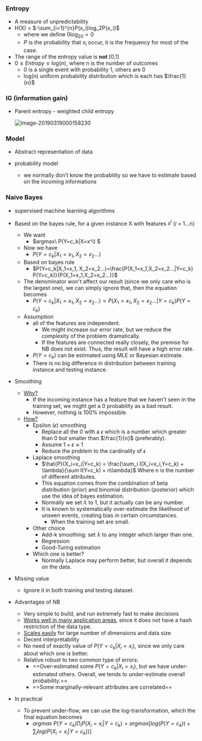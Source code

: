 ### Entropy

- A measure of unpredictability
- H(X) = $-\sum_{i=1}^{n}P(x_i)log_2P(x_i)$
  - where we define $0\log_20=0$
  - $P$ is the probability that $x_i$ occur, it is the frequency for most of the case.
- The range of the entropy value is **not** [0,1]
- $0 \leq Entropy \leq log(n)$, where n is the number of outcomes
  - 0 is a single event with probability 1, others are 0
  - log(n) uniform probability distribution which is each has $\frac{1}{n}$ 



### IG (information gain)

- Parent entropy - weighted child entropy

  ![image-20190319000158230](assets/image-20190319000158230.png)



### Model

- Abstract representation of data

- probability model
  - we normally don’t know the probability so we have to estimate based on the incoming informations



### Naive Bayes 

- supervised machine learning algorithms
- Based on the bayes rule, for a given instance X with features $x^i$ ($i$ = 1…n)
  - We want
    -  $argmax\ P(Y=c_k|X=x^i) $ 
  - Now we have
    -  $P(Y=c_k|X_1=x_1, X_2=x_2…)$ 
  - Based on bayes rule
    -  $P(Y=c_k|X_1=x_1, X_2=x_2…)=\frac{P(X_1=x_1,X_2=x_2…|Y=c_k) P(Y=c_k)}{P(X_1=x_1,X_2=x_2…)}$ 
  - The denominator won't affect our result (since we only care who is the largest one), we can simply ignore that, then the equation becomes
    - $P(Y=c_k|X_1=x_1, X_2=x_2…) \propto P(X_1=x_1,X_2=x_2…|Y=c_k) P(Y=c_k)$ 
  - Assumption 
    - all of the features are independent. 
      - We might increase our error rate, but we reduce the complexity of the problem dramatically.
      - If the features are connected really closely, the premise for NB does not exist. Thus, the result will have a high error rate.
    - $P(Y=c_k)$ can be estimated using MLE or Bayesian estimate.
    - There is no big difference in distribution between training instance and testing instance.

- Smoothing
  - <u>Why?</u>
    - If the incoming instance has a feature that we haven't seen in the training set, we might get a 0 probability as a bad result.
    - However, nothing is 100% impossible.
  - <u>How?</u> 
    - Epsilon ($\epsilon$) smoothing
      - Replace all the 0 with a $\epsilon$ which is a number which greater than 0 but smaller than $\frac{1}{n}$ (preferably).
      - Assume $1+\epsilon \approx 1$
      - Reduce the problem to the cardinality of $\epsilon$ 
    - Laplace smoothing
      - $\hat{P}(X_i=x_i|Y=c_k) = \frac{\sum_i I(X_i=x_i,Y=c_k) + \lambda}{\sum I(Y=c_k) + n\lambda}$ Where n is the number of different attributes.
      - This equation comes from the combination of beta distribution (prior) and binomial distribution (posterior) which use the idea of bayes estimation.
      - Normally we set $\lambda$ to 1, but it actually can be any number.
      - It is known to systematically over-estimate the likelihood of unseen events, creating bias in certain circumstances.
        - When the training set are small.
    - Other choice
      - Add-k smoothing: set $\lambda$ to any integer which larger than one.
      - Regression
      - Good-Turing estimation
    - Which one is better?
      - Normally Laplace may perform better, but overall it depends on the data.
- Missing value
  - Ignore it in both training and testing dataset.
- Advantages of NB
  - Very simple to build, and run extremely fast to make decisions
  - <u>Works well in many application areas</u>, since it does not have a hash restriction of the data type.
  - <u>Scales easily</u> for large number of dimensions and data size
  - Decent interpretability
  - No need of exactly value of $P(Y=c_k|X_i=x_i)$, since we only care about which one is better.
  - Relative robust to two common type of errors:
    - ==Over-estimated some $P(Y=c_k|X_i=x_i)$, but we have under-estimated others. Overall, we tends to under-estimate overall probability.==
    - ==Some marginally-relevant attributes are correlated==
- In practical
  - To prevent under-flow, we can use the log-transformation, which the final equation becomes
    - $argmax\ P(Y=c_k)\prod_i P(X_i=x_i|Y=c_k) = argmax[log(P(Y=c_k)) + \sum_ilog(P(X_i=x_i|Y=c_k))]$

